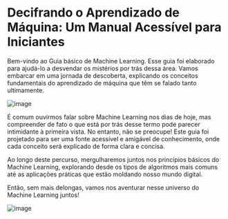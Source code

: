 # Decifrando o Aprendizado de Máquina: Um Manual Acessível para Iniciantes

Bem-vindo ao Guia básico de Machine Learning. Esse guia foi elaborado para ajudá-lo a desvendar os mistérios por trás dessa área. Vamos embarcar em uma jornada de descoberta, explicando os conceitos fundamentais do aprendizado de máquina que têm se falado tanto ultimamente.

![image](https://github.com/daniirocca/Machine_Learning/assets/117545155/26be2dd2-05b2-479c-b710-29d5cb1f8cf0)

É comum ouvirmos falar sobre Machine Learning nos dias de hoje, mas compreender de fato o que está por trás desse termo pode parecer intimidante à primeira vista. No entanto, não se preocupe! Este guia foi projetado para ser uma fonte acessível e amigável de conhecimento, onde cada conceito será explicado de forma clara e concisa.

Ao longo deste percurso, mergulharemos juntos nos princípios básicos do Machine Learning, explorando desde os tipos de algoritmos mais comuns até as aplicações práticas que estão moldando nosso mundo digital. 

Então, sem mais delongas, vamos nos aventurar nesse universo do Machine Learning juntos!


![image](https://media.giphy.com/media/citBl9yPwnUOs/giphy.gif)
